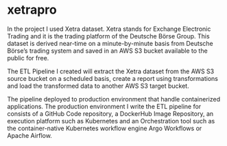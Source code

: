 # xetrapro


In the project I used Xetra dataset. Xetra stands for Exchange Electronic Trading and it is the trading platform of the Deutsche Börse Group. This dataset is derived near-time on a minute-by-minute basis from Deutsche Börse’s trading system and saved in an AWS S3 bucket available to the public for free.

The ETL Pipeline I created will extract the Xetra dataset from the AWS S3 source bucket on a scheduled basis, create a report using transformations and load the transformed data to another AWS S3 target bucket.

The pipeline deployed to  production environment that handle containerized applications. The production environment I write the ETL pipeline for consists of a GitHub Code repository, a DockerHub Image Repository, an execution platform such as Kubernetes and an Orchestration tool such as the container-native Kubernetes workflow engine Argo Workflows or Apache Airflow.
